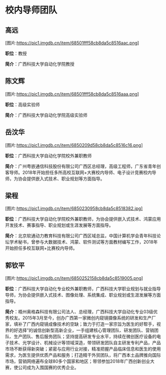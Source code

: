 # 校内导师团队

## 高远
[图片:https://pic1.imgdb.cn/item/68501fff58cb8da5c8516aac.png]

**职位**：教授

**简介**：广西科技大学自动化学院教授


## 陈文辉
[图片:https://pic1.imgdb.cn/item/68501fff58cb8da5c8516aaa.png]

**职位**：高级实验师

**简介**：广西科技大学自动化学院高级实验师


## 岳汶华
[图片:https://pic1.imgdb.cn/item/6850209d58cb8da5c8516c16.png]

**职位**：广西科技大学自动化学院校外兼职教师

**简介**：广州粤嵌通信科技股份有限公司广西区总经理，高级工程师，广东省青年创客导师。2018年开始担任多所高校互联网+大赛校内导师、电子设计竞赛校内导师，为协会提供嵌入式技术、职业规划等方面指导。

## 梁程
[图片:https://pic1.imgdb.cn/item/6850230958cb8da5c8518382.jpg]

**职位**：广西科技大学自动化学院校外兼职教师，为协会提供嵌入式技术、鸿蒙应用开发技术、赛事指导、职业规划或生涯发展等方面指导。

**简介**：北京软通动力教育科技有限公司广西区域总监，中国计算机学会青年科技论坛学术秘书，曾参与大数据技术、鸿蒙、软件测试等方面教材编写工作，2018年开始担任多校互联网+比赛校内导师。

## 郭钦平
[图片:https://pic1.imgdb.cn/item/6850252158cb8da5c8519005.png]

**职位**：广西科技大学自动化专业校外兼职教师，广西科技大学职业规划与就业指导导师，为协会提供嵌入式技术、图像处理、系统集成、职业规划或生涯发展等方面指导。

**简介**：梧州奥格森科技有限公司法人、总经理，广西科技大学自动化专业03级优秀校友。2015年3月至今，创办广西第一家微创内窥镜摄像系统的研发和生产厂家，填补了广西内窥镜成像技术的空缺；致力于打造一家宗旨为医生的好帮手，视界的好选择”的诚信创新型高新企业，一手组建核心管理团队、研发团队、营销团队、生产团队、售后服务团队；坚持提高研发专业水平，持续在微创医疗设备的电子技术、光学设计、机械设计等领域深造，带领研发团队自主研发专利产品，产品市场不断获得新突破；紧密与应用行业对接，精准把握产品临床信息和医生的使用需求，为医生提供优质产品和服务；打造精干外贸团队，将广西本土品牌推向国际市场，营销网络遍布全球80多个国家和地区；带领参加2018年广西创新创业大赛，使公司成为入围国赛的优秀企业。